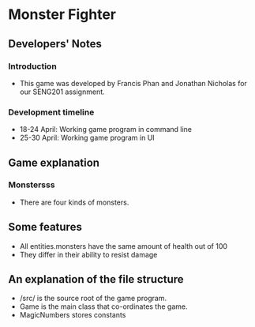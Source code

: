 # Monster Fighter

## Developers' Notes

### Introduction
* This game was developed by Francis Phan and Jonathan Nicholas for our SENG201 assignment.

### Development timeline

* 18-24 April: Working game program in command line
* 25-30 April: Working game program in UI

## Game explanation
### Monstersss

* There are four kinds of monsters.

## Some features
* All entities.monsters have the same amount of health out of 100
* They differ in their ability to resist damage

## An explanation of the file structure
* /src/ is the source root of the game program.
* Game is the main class that co-ordinates the game.
* MagicNumbers stores constants 



